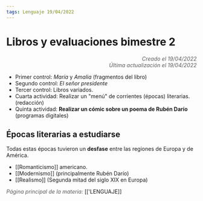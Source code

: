 ```yaml
---
tags: Lenguaje 19/04/2022
---
```


# Libros y evaluaciones bimestre 2
<div style="text-align: right; opacity: 0.7; font-style: italic;">Creado el 19/04/2022</div>
<div style="text-align: right; opacity: 0.7; font-style: italic;">Última actualización el 19/04/2022</div>

- Primer control: *María* y *Amalia* (fragmentos del libro)
- Segundo control: *El señor presidente*
- Tercer control: Libros variados.
- Cuarta actividad: Realizar un "menú" de corrientes (épocas) literarias. (redacción)
- Quinta actividad: **Realizar un cómic sobre un poema de Rubén Darío** (programas digitales)

## Épocas literarias a estudiarse

Todas estas épocas tuvieron un **desfase** entre las regiones de Europa y de América.

- [[Romanticismo]] americano.
- [[Modernismo]] (principalmente Rubén Darío)
- [[Realismo]] (Segunda mitad del siglo XIX en Europa)

<span style="opacity: 0.7; font-style: italic;">Página principal de la materia:</span> [['LENGUAJE]]